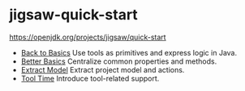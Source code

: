# jigsaw-quick-start
https://openjdk.org/projects/jigsaw/quick-start

- [Back to Basics](b0) Use tools as primitives and express logic in Java.
- [Better Basics](b1) Centralize common properties and methods.
- [Extract Model](b2) Extract project model and actions.
- [Tool Time](b3) Introduce tool-related support.
